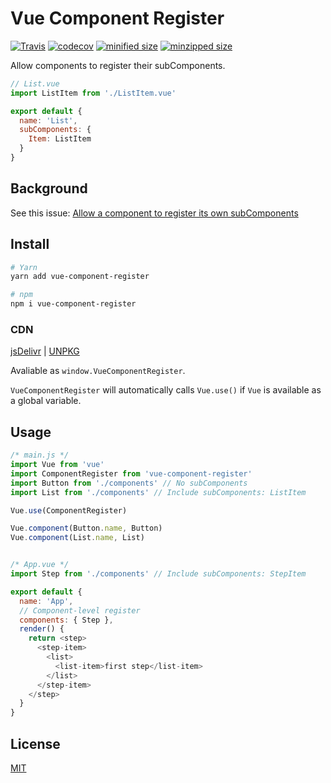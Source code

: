 # Vue Component Register

[![Travis](https://travis-ci.org/fjc0k/vue-component-register.svg?branch=master)](https://travis-ci.org/fjc0k/vue-component-register)
[![codecov](https://codecov.io/gh/fjc0k/vue-component-register/branch/master/graph/badge.svg)](https://codecov.io/gh/fjc0k/vue-component-register)
[![minified size](https://img.shields.io/badge/minified%20size-961%20B-blue.svg?MIN)](https://github.com/fjc0k/vue-component-register/blob/master/dist/vue-component-register.min.js)
[![minzipped size](https://img.shields.io/badge/minzipped%20size-524%20B-blue.svg?MZIP)](https://github.com/fjc0k/vue-component-register/blob/master/dist/vue-component-register.min.js)

Allow components to register their subComponents.

```js
// List.vue
import ListItem from './ListItem.vue'

export default {
  name: 'List',
  subComponents: {
    Item: ListItem
  }
}
```

## Background

See this issue: [Allow a component to register its own subComponents](https://github.com/vuejs/vue/issues/8249)

## Install

```bash
# Yarn
yarn add vue-component-register

# npm
npm i vue-component-register
```

### CDN
[jsDelivr](//www.jsdelivr.com/package/npm/vue-component-register) | [UNPKG](//unpkg.com/vue-component-register/) 

Avaliable as `window.VueComponentRegister`.

`VueComponentRegister` will automatically calls `Vue.use()` if `Vue` is available as a global variable.

## Usage

```js
/* main.js */
import Vue from 'vue'
import ComponentRegister from 'vue-component-register'
import Button from './components' // No subComponents
import List from './components' // Include subComponents: ListItem

Vue.use(ComponentRegister)

Vue.component(Button.name, Button)
Vue.component(List.name, List)


/* App.vue */
import Step from './components' // Include subComponents: StepItem

export default {
  name: 'App',
  // Component-level register
  components: { Step },
  render() {
    return <step>
      <step-item>
        <list>
          <list-item>first step</list-item>
        </list>
      </step-item>
    </step>
  }
}
```

## License

[MIT](./LICENSE)
